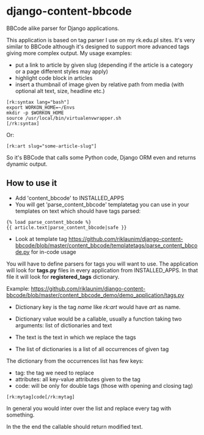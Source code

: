 django-content-bbcode
=====================

BBCode alike parser for Django applications.

This application is based on tag parser I use on my rk.edu.pl sites. It's very similar to BBCode although it's designed
to support more advanced tags giving more complex output. My usage examples:

* put a link to article by given slug (depending if the article is a category or a page different styles may apply)
* highlight code block in articles
* insert a thumbnail of image given by relative path from media (with optional alt text, size, headline etc.)

```
[rk:syntax lang="bash"]
export WORKON_HOME=~/Envs
mkdir -p $WORKON_HOME
source /usr/local/bin/virtualenvwrapper.sh
[/rk:syntax]
```

Or:

```
[rk:art slug="some-article-slug"]
```

So it's BBCode that calls some Python code, Django ORM even and returns dynamic output.


How to use it
-------------
* Add 'content_bbcode' to INSTALLED_APPS
* You will get 'parse_content_bbcode' templatetag you can use in your templates on text which should have tags parsed:
```
{% load parse_content_bbcode %}
{{ article.text|parse_content_bbcode|safe }}
```
* Look at template tag https://github.com/riklaunim/django-content-bbcode/blob/master/content_bbcode/templatetags/parse_content_bbcode.py for in-code usage

You will have to define parsers for tags you will want to use. The application will look for **tags.py** files in every
application from INSTALLED_APPS. In that file it will look for **registered_tags** dictionary.

Example: https://github.com/riklaunim/django-content-bbcode/blob/master/content_bbcode_demo/demo_application/tags.py

* Dictionary key is the tag *name* like *rk:art* would have *art* as name.
* Dictionary value would be a callable, usually a function taking two arguments: list of dictionaries and text

* The text is the text in which we replace the tags
* The list of dictionaries is a list of all occurrences of given tag


The dictionary from the occurrences list has few keys:
* tag: the tag we need to replace
* attributes: all key-value attributes given to the tag
* code: will be only for double tags (those with opening and closing tag)

```
[rk:mytag]code[/rk:mytag]
```


In general you would inter over the list and replace every tag with something.

In the the end the callable should return modified text.
